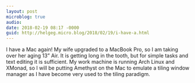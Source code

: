 ```yaml
---
layout: post
microblog: true
audio: 
date: 2018-02-19 08:17 -0000
guid: http://helgeg.micro.blog/2018/02/19/i-have-a.html
---
```

I have a Mac again! My wife upgraded to a MacBook Pro, so I am taking over her aging 13” Air. It is getting long in the tooth, but for simple tasks and text editing it is sufficient. My work machine is running Arch Linux and XMonad, so I will be putting Amethyst on the Mac to emulate a tiling window manager as I have become very used to the tiling paradigm. 
